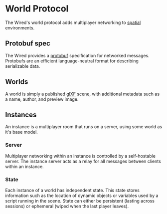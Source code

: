 # World Protocol

The Wired's world protocol adds multiplayer networking to [spatial](../spatial) environments.

## Protobuf spec

The Wired provides a [protobuf](https://protobuf.dev/) specification for networked messages.
Protobufs are an efficient language-neutral format for describing serializable data.

## Worlds

A world is simply a published [glXF](../spatial#scenes-glxf) scene, with additional metadata such as a name, author, and preview image.

## Instances

An instance is a multiplayer room that runs on a server, using some world as it's base model.

### Server

Multiplayer networking within an instance is controlled by a self-hostable server.
The instance server acts as a relay for all messages between clients within an instance.

### State

Each instance of a world has independent state.
This state stores information such as the location of dynamic objects or variables used by a script running in the scene.
State can either be persistent (lasting across sessions) or ephemeral (wiped when the last player leaves).

